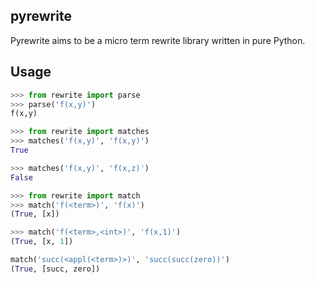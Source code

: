 pyrewrite
---------

Pyrewrite aims to be a micro term rewrite library written in pure Python.

Usage
-----

```python
>>> from rewrite import parse
>>> parse('f(x,y)')
f(x,y)
```

```python
>>> from rewrite import matches
>>> matches('f(x,y)', 'f(x,y)')
True

>>> matches('f(x,y)', 'f(x,z)')
False
```

```python
>>> from rewrite import match
>>> match('f(<term>)', 'f(x)')
(True, [x])

>>> match('f(<term>,<int>)', 'f(x,1)')
(True, [x, 1])

match('succ(<appl(<term>)>)', 'succ(succ(zero))')
(True, [succ, zero])
```

